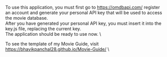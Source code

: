 To use this application, you  must first go to https://omdbapi.com/ register an account and generate your personal API key that will be used to access the movie database. \
After you have generated your personal API key, you must insert it into the key.js file, replacing the current key.\
The application should be ready to use now. \

To see the template of my Movie Guide, visit https://bhavikpanchal28.github.io/Movie-Guide/ \

